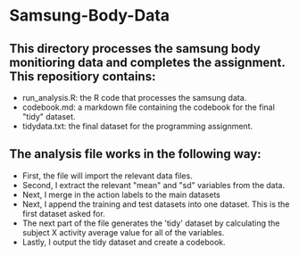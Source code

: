 # Samsung-Body-Data

## This directory processes the samsung body monitioring data and completes the assignment.  This repositiory contains:
- run_analysis.R: the R code that processes the samsung data.
- codebook.md: a markdown file containing the codebook for the final "tidy" dataset.
- tidydata.txt: the final dataset for the programming assignment.
 
 
## The analysis file works in the following way:
- First, the file will import the relevant data files.
- Second, I extract the relevant "mean" and "sd" variables from the data.
- Next, I merge in the action labels to the main datasets
- Next, I append the training and test datasets into one dataset.  This is the first dataset asked for.
- The next part of the file generates the 'tidy' dataset by calculating the subject X activity average value for all of the variables.
- Lastly, I output the tidy dataset and create a codebook.
